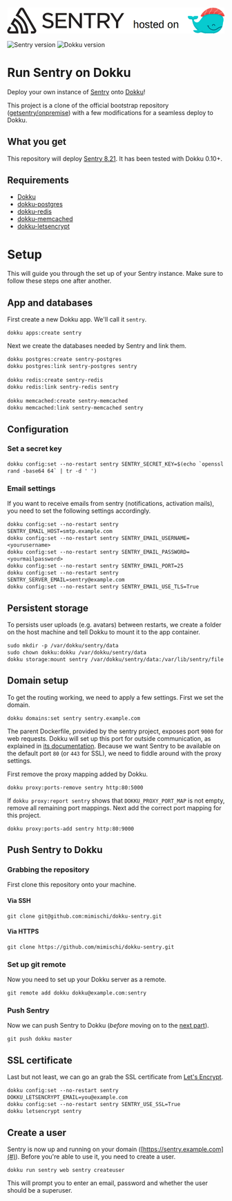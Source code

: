 ![Project logo](.github/header.png)

![Sentry version](https://img.shields.io/badge/Sentry-8.21-blue.svg) ![Dokku version](https://img.shields.io/badge/Dokku-v0.10.4-blue.svg)

# Run Sentry on Dokku

Deploy your own instance of [Sentry](https://sentry.io) onto
[Dokku](https://github.com/dokku/dokku)!

This project is a clone of the official bootstrap repository
([getsentry/onpremise](https://github.com/getsentry/onpremise)) with a few
modifications for a seamless deploy to Dokku.

## What you get

This repository will deploy [Sentry
8.21](https://github.com/getsentry/sentry/releases/tag/8.21.0). It has been
tested with Dokku 0.10+.

## Requirements

 * [Dokku](https://github.com/dokku/dokku)
 * [dokku-postgres](https://github.com/dokku/dokku-postgres)
 * [dokku-redis](https://github.com/dokku/dokku-redis)
 * [dokku-memcached](https://github.com/dokku/dokku-memcached)
 * [dokku-letsencrypt](https://github.com/dokku/dokku-letsencrypt)

# Setup

This will guide you through the set up of your Sentry instance. Make sure to
follow these steps one after another.

## App and databases

First create a new Dokku app. We'll call it `sentry`.

```
dokku apps:create sentry
```

Next we create the databases needed by Sentry and link them.

```
dokku postgres:create sentry-postgres
dokku postgres:link sentry-postgres sentry

dokku redis:create sentry-redis
dokku redis:link sentry-redis sentry

dokku memcached:create sentry-memcached
dokku memcached:link sentry-memcached sentry
```

## Configuration

### Set a secret key

```
dokku config:set --no-restart sentry SENTRY_SECRET_KEY=$(echo `openssl rand -base64 64` | tr -d ' ')
```

### Email settings

If you want to receive emails from sentry (notifications, activation mails), you
need to set the following settings accordingly.

```
dokku config:set --no-restart sentry SENTRY_EMAIL_HOST=smtp.example.com
dokku config:set --no-restart sentry SENTRY_EMAIL_USERNAME=<yourusername>
dokku config:set --no-restart sentry SENTRY_EMAIL_PASSWORD=<yourmailpassword>
dokku config:set --no-restart sentry SENTRY_EMAIL_PORT=25
dokku config:set --no-restart sentry SENTRY_SERVER_EMAIL=sentry@example.com
dokku config:set --no-restart sentry SENTRY_EMAIL_USE_TLS=True
```

## Persistent storage

To persists user uploads (e.g. avatars) between restarts, we create a folder on
the host machine and tell Dokku to mount it to the app container.

```
sudo mkdir -p /var/dokku/sentry/data
sudo chown dokku:dokku /var/dokku/sentry/data
dokku storage:mount sentry /var/dokku/sentry/data:/var/lib/sentry/file
```

## Domain setup

To get the routing working, we need to apply a few settings. First we set
the domain.

```
dokku domains:set sentry sentry.example.com
```

The parent Dockerfile, provided by the sentry project, exposes port `9000` for
web requests. Dokku will set up this port for outside communication, as
explained in [its
documentation](http://dokku.viewdocs.io/dokku/advanced-usage/proxy-management/#proxy-port-mapping).
Because we want Sentry to be available on the default port `80` (or `443` for
SSL), we need to fiddle around with the proxy settings.

First remove the proxy mapping added by Dokku.

```
dokku proxy:ports-remove sentry http:80:5000
```

If `dokku proxy:report sentry` shows that `DOKKU_PROXY_PORT_MAP` is not empty,
remove all remaining port mappings. Next add the correct port mapping for this
project.

```
dokku proxy:ports-add sentry http:80:9000
```

## Push Sentry to Dokku

### Grabbing the repository

First clone this repository onto your machine.

#### Via SSH

```
git clone git@github.com:mimischi/dokku-sentry.git
```

#### Via HTTPS

```
git clone https://github.com/mimischi/dokku-sentry.git
```

### Set up git remote

Now you need to set up your Dokku server as a remote.

```
git remote add dokku dokku@example.com:sentry
```

### Push Sentry

Now we can push Sentry to Dokku (_before_ moving on to the [next part](#domain-and-ssl-certificate)).

```
git push dokku master
```

## SSL certificate

Last but not least, we can go an grab the SSL certificate from [Let's
Encrypt](https://letsencrypt.org/).

```
dokku config:set --no-restart sentry DOKKU_LETSENCRYPT_EMAIL=you@example.com
dokku config:set --no-restart sentry SENTRY_USE_SSL=True
dokku letsencrypt sentry
```

## Create a user

Sentry is now up and running on your domain ([https://sentry.example.com](#)).
Before you're able to use it, you need to create a user.

```
dokku run sentry web sentry createuser
```

This will prompt you to enter an email, password and whether the user should be a superuser.
